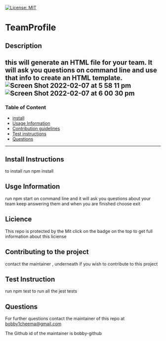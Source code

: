 
[![License: MIT](https://img.shields.io/badge/License-MIT-yellow.svg)](https://opensource.org/licenses/MIT)
# TeamProfile 

##  Description 
this will generate an HTML file for your team. It will ask you questions on command line and use that info to create an HTML template. 
![Screen Shot 2022-02-07 at 5 58 11 pm](https://user-images.githubusercontent.com/82983031/152739978-4adcbe4c-ef9c-44ff-bbcb-fc3fae280891.png)
![Screen Shot 2022-02-07 at 6 00 30 pm](https://user-images.githubusercontent.com/82983031/152740060-ba869b7c-41f6-4397-947b-c9b9b9df380f.png)
---
###  Table of Content 
 * [install](#Install-Instructions)
 * [Usage Information](#Usage-Information)
 * [Contribution guidelines](#Contributing-to-the-project)
 * [Test instructions](#Test-Instruction)
 * [Questions](#Questions)
---
## Install Instructions
to install run npm install

## Usge Information 

run npm start on command line and it will ask you questions about your team keep answering them and when you are finished choose exit 

## Licience 

This repo is protected by the Mit click on the badge on the top to get full information about this liciense 


## Contributing to the project 

contact the maintainer  , underneath if you wish to contribute to this project 


## Test Instruction 

run npm test to run all the jest tests 

## Questions 

For further questions contact the maintainer of this repo at  bobby1cheema@gmail.com 

The Github id of the maintainer is bobby-github




